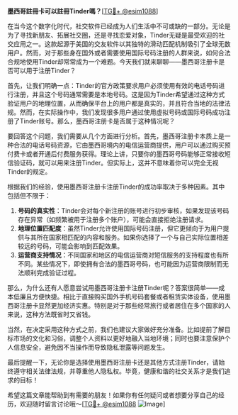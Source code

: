 **墨西哥註冊卡可以註冊Tinder嗎？**[[TG💪+ @esim1088](https://t.me/s/esim1088)]

在当今这个数字化时代，社交软件已经成为人们生活中不可或缺的一部分。无论是为了寻找新朋友、拓展社交圈，还是寻找恋爱对象，Tinder无疑是最受欢迎的社交应用之一。这款起源于美国的交友软件以其独特的滑动匹配机制吸引了全球无数用户。然而，对于那些身在国外或者需要使用国际号码注册的人群来说，如何合法合规地使用Tinder却常常成为一个难题。今天我们就来聊聊——墨西哥注册卡是否可以用于注册Tinder？

首先，让我们明确一点：Tinder的官方政策要求用户必须使用有效的电话号码进行注册，并且这个号码通常需要是本地号码。这是因为Tinder希望通过这种方式验证用户的地理位置，从而确保平台上的用户都是真实的，并且符合当地的法律法规。然而，在实际操作中，我们发现很多用户通过使用虚拟号码或国际号码成功注册了Tinder账号。那么，墨西哥注册卡是否属于这种情况呢？

要回答这个问题，我们需要从几个方面进行分析。首先，墨西哥注册卡本质上是一种合法的电话号码资源，它由墨西哥境内的电信运营商提供，用户可以通过购买预付费卡或者开通后付费服务获得。理论上讲，只要你的墨西哥号码能够正常接收短信验证码，就可以用来注册Tinder。但实际上，这并不意味着你可以完全无视Tinder的规定。

根据我们的经验，使用墨西哥注册卡注册Tinder的成功率取决于多种因素。其中包括但不限于：

1. **号码的真实性**：Tinder会对每个新注册的账号进行初步审核，如果发现该号码存在异常（如频繁被用于注册多个账户），可能会直接拒绝注册请求。
2. **地理位置匹配度**：虽然Tinder允许使用国际号码注册，但它更倾向于为用户提供与其所在国家相匹配的内容和服务。如果你选择了一个与自己实际位置相差较远的号码，可能会影响到匹配效果。
3. **运营商支持情况**：不同国家和地区的电信运营商对短信服务的支持程度也有所不同。某些情况下，即使拥有合法的墨西哥号码，也可能因为运营商限制而无法顺利完成验证过程。

那么，为什么还有人愿意尝试用墨西哥注册卡注册Tinder呢？答案很简单——成本低廉且方便快捷。相比于直接购买国外手机号码套餐或者租赁实体设备，使用墨西哥注册卡显然更加经济实惠。特别是对于那些经常旅行或者居住在多个国家的人来说，这种方法既省时又省钱。

当然，在决定采用这种方式之前，我们也建议大家做好充分准备。比如提前了解目标市场的文化和习俗，调整个人资料以更好地融入当地环境；同时也要注意保护个人信息安全，避免因不当操作而导致隐私泄露等问题发生。

最后提醒一下，无论你是选择使用墨西哥注册卡还是其他方式注册Tinder，请始终遵守相关法律法规，并尊重他人隐私权。毕竟，健康和谐的社交关系才是我们追求的目标！

希望这篇文章能帮助到有需要的朋友！如果你有任何疑问或者想要分享自己的经历，欢迎随时留言讨论哦～[[TG💪+ @esim1088](https://t.me/s/esim1088) ![Image](https://i.postimg.cc/4NQfJmqS/Snipaste-2025-05-13-00-14-12.png)]